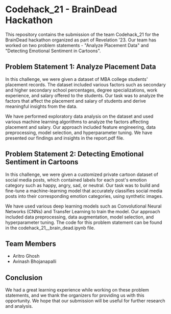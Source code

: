 # Codehack_21 - BrainDead Hackathon

This repository contains the submission of the team Codehack_21 for the BrainDead hackathon organized as part of Revelation '23. Our team has worked on two problem statements - "Analyze Placement Data" and "Detecting Emotional Sentiment in Cartoons".

## Problem Statement 1: Analyze Placement Data

In this challenge, we were given a dataset of MBA college students' placement records. The dataset included various factors such as secondary and higher secondary school percentages, degree specializations, work experience, and salary offered to the students. Our task was to analyze the factors that affect the placement and salary of students and derive meaningful insights from the data.

We have performed exploratory data analysis on the dataset and used various machine learning algorithms to analyze the factors affecting placement and salary. Our approach included feature engineering, data preprocessing, model selection, and hyperparameter tuning. We have presented our findings and insights in the report.pdf file.

## Problem Statement 2: Detecting Emotional Sentiment in Cartoons

In this challenge, we were given a customized private cartoon dataset of social media posts, which contained labels for each post's emotion category such as happy, angry, sad, or neutral. Our task was to build and fine-tune a machine-learning model that accurately classifies social media posts into their corresponding emotion categories, using synthetic images.

We have used various deep learning models such as Convolutional Neural Networks (CNNs) and Transfer Learning to train the model. Our approach included data preprocessing, data augmentation, model selection, and hyperparameter tuning. The code for this problem statement can be found in the codehack_21\_\_brain_dead.ipynb file.

## Team Members

- Aritro Ghosh
- Avinash Bhojanapalli

## Conclusion

We had a great learning experience while working on these problem statements, and we thank the organizers for providing us with this opportunity. We hope that our submission will be useful for further research and analysis.
